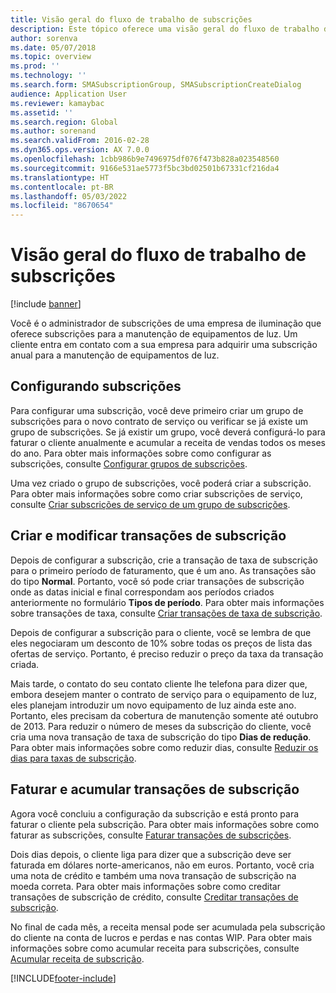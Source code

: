 ```yaml
---
title: Visão geral do fluxo de trabalho de subscrições
description: Este tópico oferece uma visão geral do fluxo de trabalho de subscrições.
author: sorenva
ms.date: 05/07/2018
ms.topic: overview
ms.prod: ''
ms.technology: ''
ms.search.form: SMASubscriptionGroup, SMASubscriptionCreateDialog
audience: Application User
ms.reviewer: kamaybac
ms.assetid: ''
ms.search.region: Global
ms.author: sorenand
ms.search.validFrom: 2016-02-28
ms.dyn365.ops.version: AX 7.0.0
ms.openlocfilehash: 1cbb986b9e7496975df076f473b828a023548560
ms.sourcegitcommit: 9166e531ae5773f5bc3bd02501b67331cf216da4
ms.translationtype: HT
ms.contentlocale: pt-BR
ms.lasthandoff: 05/03/2022
ms.locfileid: "8670654"
---
```

# <a name="subscription-workflow-overview"></a>Visão geral do fluxo de trabalho de subscrições 

[!include [banner](../includes/banner.md)]


Você é o administrador de subscrições de uma empresa de iluminação que oferece subscrições para a manutenção de equipamentos de luz. Um cliente entra em contato com a sua empresa para adquirir uma subscrição anual para a manutenção de equipamentos de luz.

## <a name="setting-up-subscriptions"></a>Configurando subscrições

Para configurar uma subscrição, você deve primeiro criar um grupo de subscrições para o novo contrato de serviço ou verificar se já existe um grupo de subscrições. Se já existir um grupo, você deverá configurá-lo para faturar o cliente anualmente e acumular a receita de vendas todos os meses do ano. Para obter mais informações sobre como configurar as subscrições, consulte [Configurar grupos de subscrições](set-up-subscription-groups.md).

Uma vez criado o grupo de subscrições, você poderá criar a subscrição. Para obter mais informações sobre como criar subscrições de serviço, consulte [Criar subscrições de serviço de um grupo de subscrições](create-service-subscriptions-from-subscription-group.md).

## <a name="create-and-modify-subscription-transactions"></a>Criar e modificar transações de subscrição

Depois de configurar a subscrição, crie a transação de taxa de subscrição para o primeiro período de faturamento, que é um ano. As transações são do tipo **Normal**. Portanto, você só pode criar transações de subscrição onde as datas inicial e final correspondam aos períodos criados anteriormente no formulário **Tipos de período**. Para obter mais informações sobre transações de taxa, consulte [Criar transações de taxa de subscrição](create-subscription-fee-transactions.md).

Depois de configurar a subscrição para o cliente, você se lembra de que eles negociaram um desconto de 10% sobre todas os preços de lista das ofertas de serviço. Portanto, é preciso reduzir o preço da taxa da transação criada.

Mais tarde, o contato do seu contato cliente lhe telefona para dizer que, embora desejem manter o contrato de serviço para o equipamento de luz, eles planejam introduzir um novo equipamento de luz ainda este ano. Portanto, eles precisam da cobertura de manutenção somente até outubro de 2013. Para reduzir o número de meses da subscrição do cliente, você cria uma nova transação de taxa de subscrição do tipo **Dias de redução**. Para obter mais informações sobre como reduzir dias, consulte [Reduzir os dias para taxas de subscrição](reduce-the-days-on-subscription-fees.md).

## <a name="invoice-and-accrue-subscription-transactions"></a>Faturar e acumular transações de subscrição

Agora você concluiu a configuração da subscrição e está pronto para faturar o cliente pela subscrição. Para obter mais informações sobre como faturar as subscrições, consulte [Faturar transações de subscrições](invoice-subscription-transactions.md).

Dois dias depois, o cliente liga para dizer que a subscrição deve ser faturada em dólares norte-americanos, não em euros. Portanto, você cria uma nota de crédito e também uma nova transação de subscrição na moeda correta. Para obter mais informações sobre como creditar transações de subscrição de crédito, consulte [Creditar transações de subscrição](credit-subscription-transactions.md).

No final de cada mês, a receita mensal pode ser acumulada pela subscrição do cliente na conta de lucros e perdas e nas contas WIP. Para obter mais informações sobre como acumular receita para subscrições, consulte [Acumular receita de subscrição](accrue-subscription-revenue.md).

  




[!INCLUDE[footer-include](../../includes/footer-banner.md)]